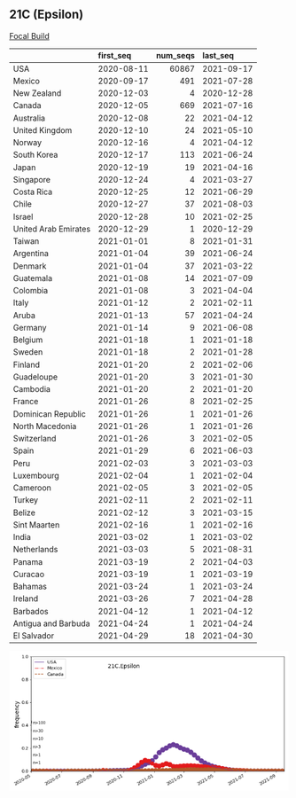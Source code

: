 

## 21C (Epsilon)
[Focal Build](https://nextstrain.org/groups/neherlab/ncov/21C.Epsilon)

|                      | first_seq   |   num_seqs | last_seq   |
|:---------------------|:------------|-----------:|:-----------|
| USA                  | 2020-08-11  |      60867 | 2021-09-17 |
| Mexico               | 2020-09-17  |        491 | 2021-07-28 |
| New Zealand          | 2020-12-03  |          4 | 2020-12-28 |
| Canada               | 2020-12-05  |        669 | 2021-07-16 |
| Australia            | 2020-12-08  |         22 | 2021-04-12 |
| United Kingdom       | 2020-12-10  |         24 | 2021-05-10 |
| Norway               | 2020-12-16  |          4 | 2021-04-12 |
| South Korea          | 2020-12-17  |        113 | 2021-06-24 |
| Japan                | 2020-12-19  |         19 | 2021-04-16 |
| Singapore            | 2020-12-24  |          4 | 2021-03-27 |
| Costa Rica           | 2020-12-25  |         12 | 2021-06-29 |
| Chile                | 2020-12-27  |         37 | 2021-08-03 |
| Israel               | 2020-12-28  |         10 | 2021-02-25 |
| United Arab Emirates | 2020-12-29  |          1 | 2020-12-29 |
| Taiwan               | 2021-01-01  |          8 | 2021-01-31 |
| Argentina            | 2021-01-04  |         39 | 2021-06-24 |
| Denmark              | 2021-01-04  |         37 | 2021-03-22 |
| Guatemala            | 2021-01-08  |         14 | 2021-07-09 |
| Colombia             | 2021-01-08  |          3 | 2021-04-04 |
| Italy                | 2021-01-12  |          2 | 2021-02-11 |
| Aruba                | 2021-01-13  |         57 | 2021-04-24 |
| Germany              | 2021-01-14  |          9 | 2021-06-08 |
| Belgium              | 2021-01-18  |          1 | 2021-01-18 |
| Sweden               | 2021-01-18  |          2 | 2021-01-28 |
| Finland              | 2021-01-20  |          2 | 2021-02-06 |
| Guadeloupe           | 2021-01-20  |          3 | 2021-01-30 |
| Cambodia             | 2021-01-20  |          2 | 2021-01-20 |
| France               | 2021-01-26  |          8 | 2021-02-25 |
| Dominican Republic   | 2021-01-26  |          1 | 2021-01-26 |
| North Macedonia      | 2021-01-26  |          1 | 2021-01-26 |
| Switzerland          | 2021-01-26  |          3 | 2021-02-05 |
| Spain                | 2021-01-29  |          6 | 2021-06-03 |
| Peru                 | 2021-02-03  |          3 | 2021-03-03 |
| Luxembourg           | 2021-02-04  |          1 | 2021-02-04 |
| Cameroon             | 2021-02-05  |          3 | 2021-02-05 |
| Turkey               | 2021-02-11  |          2 | 2021-02-11 |
| Belize               | 2021-02-12  |          3 | 2021-03-15 |
| Sint Maarten         | 2021-02-16  |          1 | 2021-02-16 |
| India                | 2021-03-02  |          1 | 2021-03-02 |
| Netherlands          | 2021-03-03  |          5 | 2021-08-31 |
| Panama               | 2021-03-19  |          2 | 2021-04-03 |
| Curacao              | 2021-03-19  |          1 | 2021-03-19 |
| Bahamas              | 2021-03-24  |          1 | 2021-03-24 |
| Ireland              | 2021-03-26  |          7 | 2021-04-28 |
| Barbados             | 2021-04-12  |          1 | 2021-04-12 |
| Antigua and Barbuda  | 2021-04-24  |          1 | 2021-04-24 |
| El Salvador          | 2021-04-29  |         18 | 2021-04-30 |

![Overall trends 21C.Epsilon](/overall_trends_figures/overall_trends_21C.Epsilon.png)